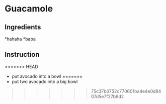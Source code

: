 
# Guacamole

## Ingredients
*hahaha
*baba

## Instruction
<<<<<<< HEAD
* put avocado into a bowl
=======
* put two avocado into a big bowl
>>>>>>> 75c37b0752c770601ba4e4e0d8407d5e7f27b6d2
